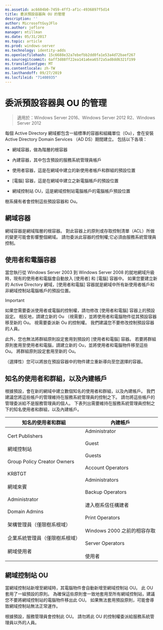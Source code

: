 ```yaml
---
ms.assetid: ac6604b0-7459-4ff3-af1c-4936897f5d14
title: 委派預設容器與 OU 的管理
description: ''
author: MicrosoftGuyJFlo
ms.author: joflore
manager: mtillman
ms.date: 05/31/2017
ms.topic: article
ms.prod: windows-server
ms.technology: identity-adds
ms.openlocfilehash: 15c6688e32a7ebefbb2dd0fa1e53a4d72baef267
ms.sourcegitcommit: 6aff3d88ff22ea141a6ea6572a5ad8dd6321f199
ms.translationtype: MT
ms.contentlocale: zh-TW
ms.lasthandoff: 09/27/2019
ms.locfileid: "71408935"
---
```

# <a name="delegating-administration-of-default-containers-and-ous"></a>委派預設容器與 OU 的管理

>適用於：Windows Server 2016、Windows Server 2012 R2、Windows Server 2012

每個 Active Directory 網域都包含一組標準的容器和組織單位（Ou），會在安裝 Active Directory Domain Services （AD DS）期間建立。 包括以下各項：  
  
-   網域容器，做為階層的根容器  
  
-   內建容器，其中包含預設的服務系統管理員帳戶  
  
-   使用者容器，這是在網域中建立的新使用者帳戶和群組的預設位置  
  
-   [電腦] 容器，這是在網域中建立之新電腦帳戶的預設位置  
  
-   網域控制站 OU，這是網域控制站電腦帳戶的電腦帳戶預設位置  
  
樹系擁有者會控制這些預設容器和 Ou。  
  
## <a name="domain-container"></a>網域容器  
網域容器是網域階層的根容器。 對此容器上的原則或存取控制清單（ACL）所做的變更可能會影響整個網域。 請勿委派此容器的控制權;它必須由服務系統管理員控制。  
  
## <a name="users-and-computers-containers"></a>使用者和電腦容器  
當您執行從 Windows Server 2003 到 Windows Server 2008 的就地網域升級時，現有的使用者和電腦會自動放入 [使用者] 和 [電腦] 容器中。 如果您要建立新的 Active Directory 網域，[使用者和電腦] 容器就是網域中所有新使用者帳戶和非網域控制站電腦帳戶的預設位置。  
  
> [!IMPORTANT]  
> 如果您需要委派使用者或電腦的控制權，請勿修改 [使用者和電腦] 容器上的預設設定。 相反地，請建立新的 Ou （視需要），並將使用者和電腦物件從其預設容器移至新的 Ou。 視需要委派新 Ou 的控制權。 我們建議您不要修改控制預設容器的人員。  
  
此外，您也無法將群組原則設定套用到預設的 [使用者和電腦] 容器。 若要將群組原則套用至使用者和電腦，請建立新的 Ou，並將使用者和電腦物件移至這些 Ou。 將群組原則設定套用至新的 Ou。  
  
（選擇性）您可以將放在預設容器中的物件建立重新導向至您選擇的容器。  
  
## <a name="well-known-users-and-groups-and-built-in-accounts"></a>知名的使用者和群組，以及內建帳戶  
根據預設，會在新的網域中建立數個知名的使用者和群組，以及內建帳戶。 我們建議您將這些帳戶的管理維持在服務系統管理員的控制之下。 請勿將這些帳戶的管理委派給不是服務管理員的個人。 下表列出需要維持在服務系統管理員控制之下的知名使用者和群組，以及內建帳戶。  
  
|知名的使用者和群組|內建帳戶|  
|--------------------------------|----------------------|  
|Cert Publishers<br /><br />網域控制站<br /><br />Group Policy Creator Owners<br /><br />KRBTGT<br /><br />網域來賓<br /><br />Administrator<br /><br />Domain Admins<br /><br />架構管理員（僅限樹系根域）<br /><br />企業系統管理員（僅限樹系根域）<br /><br />網域使用者|Administrator<br /><br />Guest<br /><br />Guests<br /><br />Account Operators<br /><br />Administrators<br /><br />Backup Operators<br /><br />連入樹系信任構建者<br /><br />Print Operators<br /><br />Windows 2000 之前的相容存取<br /><br />Server Operators<br /><br />使用者|  
  
## <a name="domain-controller-ou"></a>網域控制站 OU  
當網域控制站新增至網域時，其電腦物件會自動新增至網域控制站 OU。 此 OU 套用了一組預設的原則。 為確保這些原則會一致地套用至所有網域控制站，建議您不要將網域控制站的電腦物件移出此 OU。 如果無法套用預設原則，可能會導致網域控制站無法正常運作。  
  
根據預設，服務管理員會控制此 OU。 請勿將此 OU 的控制權委派給服務系統管理員以外的人員。  
  



